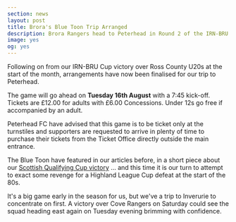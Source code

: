 ```yaml
---
section: news
layout: post
title: Brora's Blue Toon Trip Arranged
description: Brora Rangers head to Peterhead in Round 2 of the IRN-BRU Cup
image: yes
og: yes
---
```

Following on from our IRN-BRU Cup victory over Ross County U20s at the start of the month, arrangements have now been finalised for our trip to Peterhead.

The game will go ahead on **Tuesday 16th August** with a 7:45 kick-off. Tickets are £12.00 for adults with £6.00 Concessions. Under 12s go free if accompanied by an adult.

Peterhead FC have advised that this game is to be ticket only at the turnstiles and supporters are requested to arrive in plenty of time to purchase their tickets from the Ticket Office directly outside the main entrance.

The Blue Toon have featured in our articles before, in a short piece about our [Scottish Qualifying Cup victory](/2016/04/04/the-final-countdown.html) ... and this time it is our turn to attempt to exact some revenge for a Highland League Cup defeat at the start of the 80s.

It's a big game early in the season for us, but we've a trip to Inverurie to concentrate on first. A victory over Cove Rangers on Saturday could see the squad heading east again on Tuesday evening brimming with confidence.